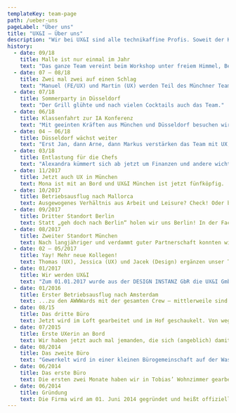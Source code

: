 ```yaml
---
templateKey: team-page
path: /ueber-uns
pageLabel: "Über uns"
title: "UX&I – Über uns"
description: "Wir bei UX&I sind alle technikaffine Profis. Soweit der Klappentext.  Vor allem sind wir aber menschlich, streiten uns, vertragen uns wieder und nehmen uns selbst nicht allzu ernst."
history:
  - date: 09/18
    title: Malle ist nur einmal im Jahr
    text: "Das ganze Team vereint beim Workshop unter freiem Himmel, Beine baumeln lassen, Segeln, Grill & Co."
  - date: 07 – 08/18
    title: Zwei mal zwei auf einen Schlag
    text: "Manuel (FE/UX) und Martin (UX) werden Teil des Münchner Teams, Kay (FE) und Bernhard (UX) kommen in Düsseldorf dazu."
  - date: 07/18
    title: Sommerparty in Düsseldorf
    text: "Der Grill glühte und nach vielen Cocktails auch das Team."
  - date: 06/18
    title: Klassenfahrt zur IA Konferenz
    text: "Mit geeinten Kräften aus München und Düsseldorf besuchen wir Tom in Berlin und genießen zwei Tage fruchtbaren Austauschs bei und zwischen spannenden Vorträgen - nicht zuletzt von Hias."
  - date: 04 – 06/18
    title: Düsseldorf wächst weiter
    text: "Erst Jan, dann Arne, dann Markus verstärken das Team mit UX, FE und noch mehr UX."
  - date: 03/18
    title: Entlastung für die Chefs
    text: "Alexandra kümmert sich ab jetzt um Finanzen und andere wichtige Dinge und München bekommt mit Hias Wrba einen weiteren Standortleiter und UX Experten."
  - date: 11/2017
    title: Jetzt auch UX in München
    text: Mona ist mit an Bord und UX&I München ist jetzt fünfköpfig.
  - date: 10/2017
    title: Betriebsausflug nach Mallorca
    text: Ausgewogenes Verhältnis aus Arbeit und Leisure? Check! Oder besser gesagt Arbeit, Segeln und Feiern.
  - date: 09/2017
    title: Dritter Standort Berlin
    text: Statt „geh doch nach Berlin“ holen wir uns Berlin! In der Factory probiert Tom (UX) gemeinsam mit der codecentric neue Geschäftsmodelle aus und experimentiert mit innovativen Arbeitsmodellen.
  - date: 08/2017
    title: Zweiter Standort München
    text: Nach langjähriger und verdammt guter Partnerschaft konnten wir die lieben Münchener der vormals Form & Code GmbH als vollwertige UX&I Kollegen gewinnen und sind auf einen Schlag vier Köpfe mehr. Willkommen Bernd, Ju, Pinsha und Walter – allesamt Frontend-Füchse.
  - date: 02 – 05/2017
    title: Yay! Mehr neue Kollegen!
    text: Thomas (UX), Jessica (UX) und Jacek (Design) ergänzen unser Team.
  - date: 01/2017
    title: Wir werden UX&I
    text: "Zum 01.01.2017 wurde aus der DESIGN INSTANZ GbR die UX&I GmbH. Neben einem neuen Namen steigt auch die codecentric AG als Gesellschafter mit ein. Und wir haben unseren ersten eigenen Frontend-Dev: Christian!"
  - date: 01/2016
    title: Erster Betriebsausflug nach Amsterdam
    text: ...zu den AWWWards mit der gesamten Crew – mittlerweile sind auch Niels (Design), Matthias (Design) und Eric (UX) dabei. Ob das eine gute Idee war? 🤪
  - date: 08/15
    title: Das dritte Büro
    text: Jetzt wird im Loft gearbeitet und im Hof geschaukelt. Von wegen 08/15!
  - date: 07/2015
    title: Erste UXerin an Bord
    text: Wir haben jetzt auch mal jemanden, die sich (angeblich) damit auskennt.
  - date: 08/2014
    title: Das zweite Büro
    text: "Gewerkelt wird in einer kleinen Bürogemeinschaft auf der Wasserstraße. Wir sind jetzt zu dritt: Patrick, Tobi und Alex. Noch sind wir „nur“ Designer …"
  - date: 06/2014
    title: Das erste Büro
    text: Die ersten zwei Monate haben wir in Tobias’ Wohnzimmer gearbeitet.
  - date: 06/2014
    title: Gründung
    text: Die Firma wird am 01. Juni 2014 gegründet und heißt offiziell Design Instanz - Tobias Wenzel & Patrick Oselka GbR.
---
```


